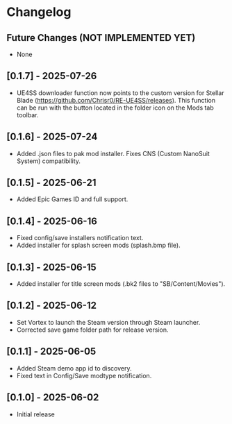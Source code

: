 # Changelog

## Future Changes (NOT IMPLEMENTED YET)

- None

## [0.1.7] - 2025-07-26

- UE4SS downloader function now points to the custom version for Stellar Blade (<https://github.com/Chrisr0/RE-UE4SS/releases>). This function can be run with the button located in the folder icon on the Mods tab toolbar.

## [0.1.6] - 2025-07-24

- Added .json files to pak mod installer. Fixes CNS (Custom NanoSuit System) compatibility.

## [0.1.5] - 2025-06-21

- Added Epic Games ID and full support.

## [0.1.4] - 2025-06-16

- Fixed config/save installers notification text.
- Added installer for splash screen mods (splash.bmp file).

## [0.1.3] - 2025-06-15

- Added installer for title screen mods (.bk2 files to "SB/Content/Movies").

## [0.1.2] - 2025-06-12

- Set Vortex to launch the Steam version through Steam launcher.
- Corrected save game folder path for release version.

## [0.1.1] - 2025-06-05

- Added Steam demo app id to discovery.
- Fixed text in Config/Save modtype notification.

## [0.1.0] - 2025-06-02

- Initial release
